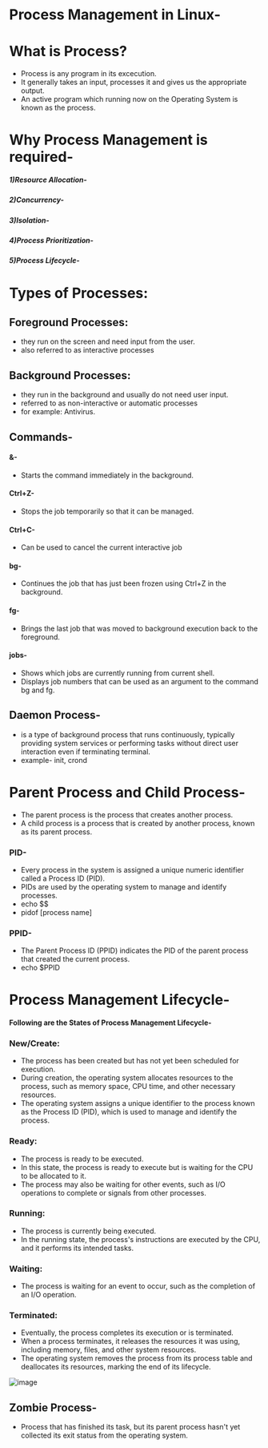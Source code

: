 # Process Management in Linux-
# What is Process?
- Process is any program in its excecution.
- It generally takes an input, processes it and gives us the appropriate output.
- An active program which running now on the Operating System is known as the process.
# Why Process Management is required-
##### 1)Resource Allocation-
##### 2)Concurrency-
##### 3)Isolation-
##### 4)Process Prioritization-
##### 5)Process Lifecycle-

# Types of Processes:

## Foreground Processes: 
- they run on the screen and need input from the user.
- also referred to as interactive processes

## Background Processes: 
- they run in the background and usually do not need user input.
- referred to as non-interactive or automatic processes
- for example: Antivirus.
## Commands-
#### &-
- Starts the command immediately in the background.
#### Ctrl+Z-
- Stops the job temporarily so that it can be managed.
#### Ctrl+C- 
- Can be used to cancel the current interactive job
#### bg- 
- Continues the job that has just been frozen using Ctrl+Z in the background.
#### fg-
- Brings the last job that was moved to background execution back to the foreground.
#### jobs-
- Shows which jobs are currently running from current shell. 
- Displays job numbers that can be used as an argument to the command bg and fg.
## Daemon Process-
- is a type of background process that runs continuously, typically providing system services or performing tasks without direct user interaction even if terminating terminal.
- example- init, crond
# Parent Process and Child Process-
- The parent process is the process that creates another process.
- A child process is a process that is created by another process, known as its parent process.
### PID-
- Every process in the system is assigned a unique numeric identifier called a Process ID (PID).
- PIDs are used by the operating system to manage and identify processes.
- echo $$
- pidof [process name]
### PPID-
- The Parent Process ID (PPID) indicates the PID of the parent process that created the current process.
- echo $PPID
  

# Process Management Lifecycle-
#### Following are the States of Process Management Lifecycle-

### New/Create:
- The process has been created but has not yet been scheduled for execution.
- During creation, the operating system allocates resources to the process, such as memory space, CPU time, and other necessary resources.
- The operating system assigns a unique identifier to the process known as the Process ID (PID), which is used to manage and identify the process.
### Ready:
- The process is ready to be executed.
- In this state, the process is ready to execute but is waiting for the CPU to be allocated to it.
- The process may also be waiting for other events, such as I/O operations to complete or signals from other processes.
### Running: 
- The process is currently being executed.
- In the running state, the process's instructions are executed by the CPU, and it performs its intended tasks.
### Waiting:
- The process is waiting for an event to occur, such as the completion of an I/O operation.
### Terminated: 
- Eventually, the process completes its execution or is terminated.
- When a process terminates, it releases the resources it was using, including memory, files, and other system resources.
- The operating system removes the process from its process table and deallocates its resources, marking the end of its lifecycle.

  
 ![image](https://github.com/vishakhadhonde9/Linux-Second-half-/assets/97825776/1dd38ebe-44e8-43f6-af9d-cb0d962e9d39)

## Zombie Process-
- Process that has finished its task, but its parent process hasn't yet collected its exit status from the operating system.

